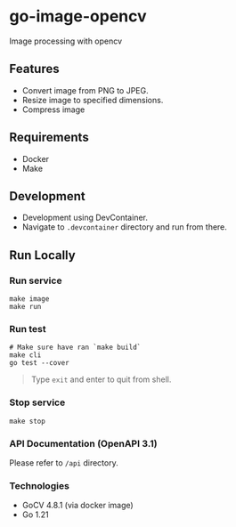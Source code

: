 # go-image-opencv

Image processing with opencv

## Features
- Convert image  from PNG to JPEG.
- Resize image to specified dimensions.
- Compress image

## Requirements

- Docker
- Make

## Development

- Development using DevContainer.
- Navigate to `.devcontainer` directory and run from there.

## Run Locally

### Run service

```shell
make image
make run
```

### Run test

```shell
# Make sure have ran `make build`
make cli
go test --cover
```

> Type `exit` and enter to quit from shell.

### Stop service

```shell
make stop
```

### API Documentation (OpenAPI 3.1)

Please refer to `/api` directory.

### Technologies

- GoCV 4.8.1 (via docker image)
- Go 1.21